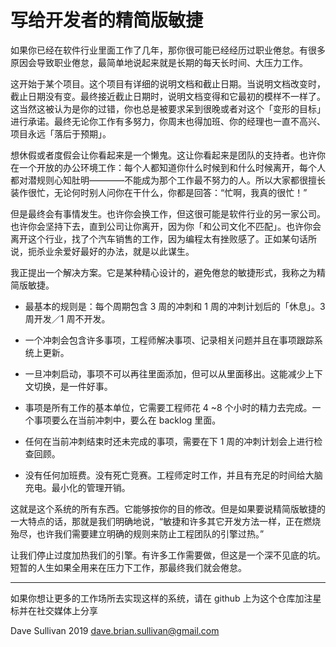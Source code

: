 # 写给开发者的精简版敏捷

如果你已经在软件行业里面工作了几年，那你很可能已经经历过职业倦怠。有很多原因会导致职业倦怠，最简单地说起来就是长期的每天长时间、大压力工作。

这开始于某个项目。这个项目有详细的说明文档和截止日期。当说明文档改变时，截止日期没有变。最终接近截止日期时，说明文档变得和它最初的模样不一样了。这当然这被认为是你的过错，你也总是被要求呆到很晚或者对这个「变形的目标」进行承诺。最终无论你工作有多努力，你周末也得加班、你的经理也一直不高兴、项目永远「落后于预期」。

想休假或者度假会让你看起来是一个懒鬼。这让你看起来是团队的支持者。也许你在一个开放的办公环境工作：每个人都知道你什么时候到和什么时候离开，每个人都对潜规则心知肚明————不能成为那个工作最不努力的人。所以大家都很擅长装作很忙，无论何时别人问你在干什么，你都是回答：“忙啊，我真的很忙！”

但是最终会有事情发生。也许你会换工作，但这很可能是软件行业的另一家公司。也许你会坚持下去，直到公司让你离开，因为你「和公司文化不匹配」。也许你会离开这个行业，找了个汽车销售的工作，因为编程太有挫败感了。正如某句话所说，扼杀业余爱好最好的办法，就是以此谋生。

我正提出一个解决方案。它是某种精心设计的，避免倦怠的敏捷形式，我称之为精简版敏捷。

* 最基本的规则是：每个周期包含 3 周的冲刺和 1 周的冲刺计划后的「休息」。3 周开发／1 周不开发。

* 一个冲刺会包含许多事项，工程师解决事项、记录相关问题并且在事项跟踪系统上更新。

* 一旦冲刺启动，事项不可以再往里面添加，但可以从里面移出。这能减少上下文切换，是一件好事。

* 事项是所有工作的基本单位，它需要工程师花 4 ~8 个小时的精力去完成。一个事项要么在当前冲刺中，要么在 backlog 里面。

* 任何在当前冲刺结束时还未完成的事项，需要在下 1 周的冲刺计划会上进行检查回顾。

* 没有任何加班费。没有死亡竞赛。工程师定时工作，并且有充足的时间给大脑充电。最小化的管理开销。

这就是这个系统的所有东西。它能够按你的目的修改。但是如果要说精简版敏捷的一大特点的话，那就是我们明确地说，“敏捷和许多其它开发方法一样，正在燃烧殆尽，也许我们需要建立明确的规则来防止工程团队的引擎过热。”

让我们停止过度加热我们的引擎。有许多工作需要做，但这是一个深不见底的坑。短暂的人生如果全用来在压力下工作，那最终我们就会倦怠。

---
如果你想让更多的工作场所去实现这样的系统，请在 github 上为这个仓库加注星标并在社交媒体上分享

Dave Sullivan 2019 dave.brian.sullivan@gmail.com
